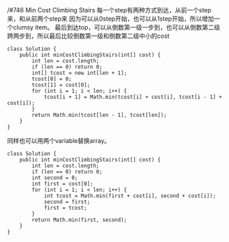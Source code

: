 /#746 Min Cost Climbing Stairs
每一个step有两种方式到达，从前一个step来，和从前两个step来
因为可以从0step开始，也可以从1step开始，所以增加一个clumsy item。
最后到达top，可以从倒数第一级一步到，也可以从倒数第二级跨两步到，所以最后比较倒数第一级和倒数第二级中小的cost
```
class Solution {
    public int minCostClimbingStairs(int[] cost) {
        int len = cost.length;
        if (len == 0) return 0;
        int[] tcost = new int[len + 1];
        tcost[0] = 0;
        tcost[1] = cost[0];
        for (int i = 1; i < len; i++) {
            tcost[i + 1] = Math.min(tcost[i] + cost[i], tcost[i - 1] + cost[i]);
        }
        return Math.min(tcost[len - 1], tcost[len]);
    }
}
```
同样也可以用两个variable替换array。
```
class Solution {
    public int minCostClimbingStairs(int[] cost) {
        int len = cost.length;
        if (len == 0) return 0;
        int second = 0;
        int first = cost[0];
        for (int i = 1; i < len; i++) {
            int tcost = Math.min(first + cost[i], second + cost[i]);
            second = first;
            first = tcost;
        }
        return Math.min(first, second);
    }
}
```
